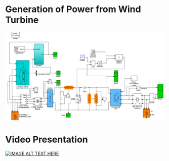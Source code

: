 # Generation of Power from Wind Turbine

<img src="img/block.png" width=800>


# Video Presentation
[![IMAGE ALT TEXT HERE](https://img.youtube.com/vi/WwpIrpc267c/0.jpg)](https://www.youtube.com/watch?v=WwpIrpc267c)
